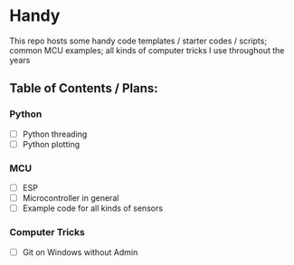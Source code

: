 # Handy
This repo hosts some handy code templates / starter codes / scripts; common MCU examples; all kinds of computer tricks I use throughout the years

## Table of Contents / Plans:
### Python
- [ ] Python threading
- [ ] Python plotting
### MCU
- [ ] ESP
- [ ] Microcontroller in general
- [ ] Example code for all kinds of sensors
### Computer Tricks
- [ ] Git on Windows without Admin
